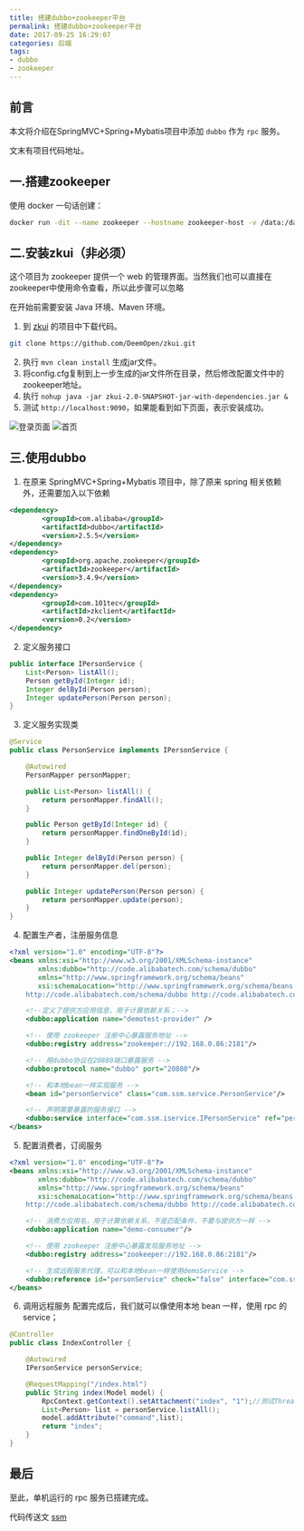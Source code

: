```yaml
---
title: 搭建dubbo+zookeeper平台
permalink: 搭建dubbo+zookeeper平台
date: 2017-09-25 16:29:07
categories: 后端
tags:
- dubbo
- zookeeper
---
```

## 前言
本文将介绍在SpringMVC+Spring+Mybatis项目中添加 `dubbo` 作为 `rpc` 服务。

文末有项目代码地址。

## 一.搭建zookeeper
使用 docker 一句话创建：
```bash
docker run -dit --name zookeeper --hostname zookeeper-host -v /data:/data -p 2181:2181 jplock/zookeeper:latest
```
## 二.安装zkui（非必须）
这个项目为 zookeeper 提供一个 web 的管理界面。当然我们也可以直接在zookeeper中使用命令查看，所以此步骤可以忽略

在开始前需要安装 Java 环境、Maven 环境。

1. 到 [zkui](https://github.com/DeemOpen/zkui) 的项目中下载代码。
```bash
git clone https://github.com/DeemOpen/zkui.git
```
2. 执行 `mvn clean install` 生成jar文件。
3. 将config.cfg复制到上一步生成的jar文件所在目录，然后修改配置文件中的zookeeper地址。
4. 执行 `nohup java -jar zkui-2.0-SNAPSHOT-jar-with-dependencies.jar &`
5. 测试 `http://localhost:9090`，如果能看到如下页面，表示安装成功。

![登录页面](http://oncj6b2vl.bkt.clouddn.com/Fherw3peRgh-grmGz6qkNri5J1aG.png)
![首页](http://oncj6b2vl.bkt.clouddn.com/FvEVMOzSZBP4N4-Q14noQT_VsKF6.png)

## 三.使用dubbo
1. 在原来 SpringMVC+Spring+Mybatis 项目中，除了原来 spring 相关依赖外，还需要加入以下依赖
```xml
<dependency>
        <groupId>com.alibaba</groupId>
        <artifactId>dubbo</artifactId>
        <version>2.5.5</version>
</dependency>
<dependency>
        <groupId>org.apache.zookeeper</groupId>
        <artifactId>zookeeper</artifactId>
        <version>3.4.9</version>
</dependency>
<dependency>
        <groupId>com.101tec</groupId>
        <artifactId>zkclient</artifactId>
        <version>0.2</version>
</dependency>
```
2. 定义服务接口
```java
public interface IPersonService {
    List<Person> listAll();
    Person getById(Integer id);
    Integer delById(Person person);
    Integer updatePerson(Person person);
}
```
3. 定义服务实现类
```java
@Service
public class PersonService implements IPersonService {

    @Autowired
    PersonMapper personMapper;

    public List<Person> listAll() {
        return personMapper.findAll();
    }

    public Person getById(Integer id) {
        return personMapper.findOneById(id);
    }

    public Integer delById(Person person) {
        return personMapper.del(person);
    }

    public Integer updatePerson(Person person) {
        return personMapper.update(person);
    }
}
```
4. 配置生产者，注册服务信息
```xml
<?xml version="1.0" encoding="UTF-8"?>
<beans xmlns:xsi="http://www.w3.org/2001/XMLSchema-instance"
       xmlns:dubbo="http://code.alibabatech.com/schema/dubbo"
       xmlns="http://www.springframework.org/schema/beans"
       xsi:schemaLocation="http://www.springframework.org/schema/beans http://www.springframework.org/schema/beans/spring-beans-2.5.xsd
	http://code.alibabatech.com/schema/dubbo http://code.alibabatech.com/schema/dubbo/dubbo.xsd">

    <!--定义了提供方应用信息，用于计算依赖关系；-->
    <dubbo:application name="demotest-provider" />

    <!-- 使用 zookeeper 注册中心暴露服务地址 -->
    <dubbo:registry address="zookeeper://192.168.0.86:2181"/>

    <!-- 用dubbo协议在20880端口暴露服务 -->
    <dubbo:protocol name="dubbo" port="20880"/>

    <!-- 和本地bean一样实现服务 -->
    <bean id="personService" class="com.ssm.service.PersonService"/>

    <!-- 声明需要暴露的服务接口 -->
    <dubbo:service interface="com.ssm.iservice.IPersonService" ref="personService"/>
</beans>
```
5. 配置消费者，订阅服务
```xml
<?xml version="1.0" encoding="UTF-8"?>
<beans xmlns:xsi="http://www.w3.org/2001/XMLSchema-instance"
       xmlns:dubbo="http://code.alibabatech.com/schema/dubbo"
       xmlns="http://www.springframework.org/schema/beans"
       xsi:schemaLocation="http://www.springframework.org/schema/beans http://www.springframework.org/schema/beans/spring-beans-2.5.xsd
	http://code.alibabatech.com/schema/dubbo http://code.alibabatech.com/schema/dubbo/dubbo.xsd">

    <!-- 消费方应用名，用于计算依赖关系，不是匹配条件，不要与提供方一样 -->
    <dubbo:application name="demo-consumer"/>

    <!-- 使用 zookeeper 注册中心暴露发现服务地址 -->
    <dubbo:registry address="zookeeper://192.168.0.86:2181"/>

    <!-- 生成远程服务代理，可以和本地bean一样使用demoService -->
    <dubbo:reference id="personService" check="false" interface="com.ssm.iservice.IPersonService"/>
</beans>
```
6. 调用远程服务
配置完成后，我们就可以像使用本地 bean 一样，使用 rpc 的 service；
```java
@Controller
public class IndexController {

    @Autowired
    IPersonService personService;

    @RequestMapping("/index.html")
    public String index(Model model) {
        RpcContext.getContext().setAttachment("index", "1");//测试ThreadLocal
        List<Person> list = personService.listAll();
        model.addAttribute("command",list);
        return "index";
    }
}
```

## 最后
至此，单机运行的 rpc 服务已搭建完成。

代码传送文 [ssm](https://github.com/yelog/ssm)
